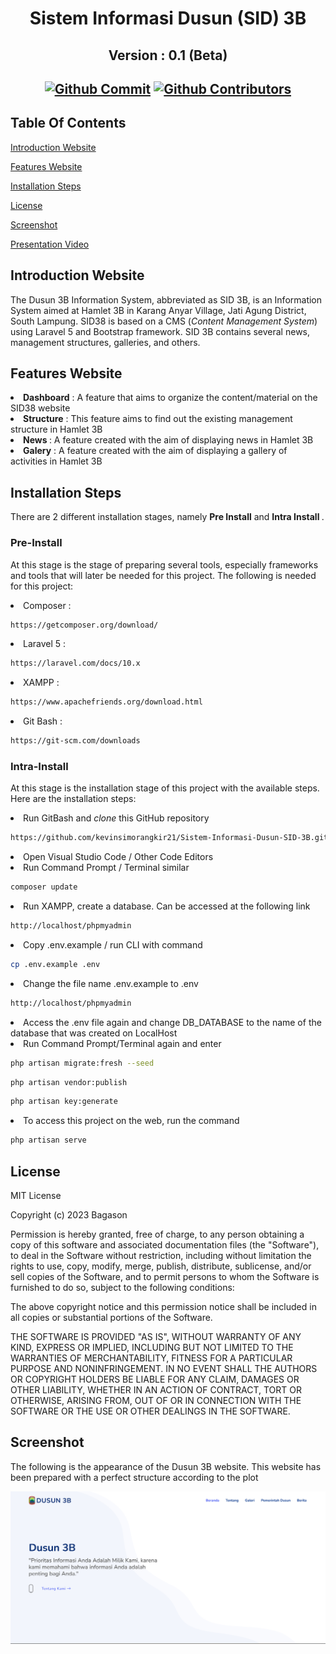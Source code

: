 <div align="center">
<h1> Sistem Informasi Dusun (SID) 3B </h1>
<h2> Version : 0.1 (Beta) <h2>

[![Github Commit](https://img.shields.io/github/commit-activity/m/kevinsimorangkir21/SID38)](#)
[![Github Contributors](https://img.shields.io/badge/all_contributors-6-orange.svg)](#)

</div>

## **Table Of Contents**

[Introduction Website](#)

[Features Website](#)

[Installation Steps](#)

[License](#)

[Screenshot](#)

[Presentation Video](#)

## **Introduction Website**

The Dusun 3B Information System, abbreviated as SID 3B, is an Information System aimed at Hamlet 3B in Karang Anyar Village, Jati Agung District, South Lampung. SID38 is based on a CMS (<i>Content Management System</i>) using Laravel 5 and Bootstrap framework. SID 3B contains several news, management structures, galleries, and others.

## **Features Website**

<li> <b>Dashboard</b> : A feature that aims to organize the content/material on the SID38 website </li> <li><b>Structure</b> : This feature aims to find out the existing management structure in Hamlet 3B <li> <b>News </b> : A feature created with the aim of displaying news in Hamlet 3B <li><b>Galery</b> : A feature created with the aim of displaying a gallery of activities in Hamlet 3B </li>

## **Installation Steps**

There are 2 different installation stages, namely <b> Pre Install</b> and <b> Intra Install </b>.

### **Pre-Install**

At this stage is the stage of preparing several tools, especially frameworks and tools that will later be needed for this project. The following is needed for this project:

<li> Composer :</li>

```bash
https://getcomposer.org/download/
```

<li> Laravel 5 :</li>

```bash
https://laravel.com/docs/10.x
```

<li> XAMPP :</li>

```bash
https://www.apachefriends.org/download.html
```

<li> Git Bash :</li>

```bash
https://git-scm.com/downloads
```

### **Intra-Install**

At this stage is the installation stage of this project with the available steps. Here are the installation steps:

<li> Run GitBash and <i>clone</i> this GitHub repository</li>

```bash
https://github.com/kevinsimorangkir21/Sistem-Informasi-Dusun-SID-3B.git
```

<li> Open Visual Studio Code / Other Code Editors </li>

<li> Run Command Prompt / Terminal similar </li>

```bash
composer update
```

<li> Run XAMPP, create a database. Can be accessed at the following link </li>

```bash
http://localhost/phpmyadmin
```

<li> Copy .env.example / run CLI with command</li>

```bash
cp .env.example .env
```

<li> Change the file name .env.example to .env</li>

```bash
http://localhost/phpmyadmin
```

<li> Access the .env file again and change DB_DATABASE to the name of the database that was created on LocalHost </li>

<li> Run Command Prompt/Terminal again and enter</li>

```bash
php artisan migrate:fresh --seed
```

```bash
php artisan vendor:publish
```

```bash
php artisan key:generate
```

<li> To access this project on the web, run the command</li>

```bash
php artisan serve
```

## **License**
MIT License

Copyright (c) 2023 Bagason

Permission is hereby granted, free of charge, to any person obtaining a copy
of this software and associated documentation files (the "Software"), to deal
in the Software without restriction, including without limitation the rights
to use, copy, modify, merge, publish, distribute, sublicense, and/or sell
copies of the Software, and to permit persons to whom the Software is
furnished to do so, subject to the following conditions:

The above copyright notice and this permission notice shall be included in all
copies or substantial portions of the Software.

THE SOFTWARE IS PROVIDED "AS IS", WITHOUT WARRANTY OF ANY KIND, EXPRESS OR
IMPLIED, INCLUDING BUT NOT LIMITED TO THE WARRANTIES OF MERCHANTABILITY,
FITNESS FOR A PARTICULAR PURPOSE AND NONINFRINGEMENT. IN NO EVENT SHALL THE
AUTHORS OR COPYRIGHT HOLDERS BE LIABLE FOR ANY CLAIM, DAMAGES OR OTHER
LIABILITY, WHETHER IN AN ACTION OF CONTRACT, TORT OR OTHERWISE, ARISING FROM,
OUT OF OR IN CONNECTION WITH THE SOFTWARE OR THE USE OR OTHER DEALINGS IN THE
SOFTWARE.

## **Screenshot**
The following is the appearance of the Dusun 3B website. This website has been prepared with a perfect structure according to the plot

<img src="public/assets/img/documentation1.png" />
